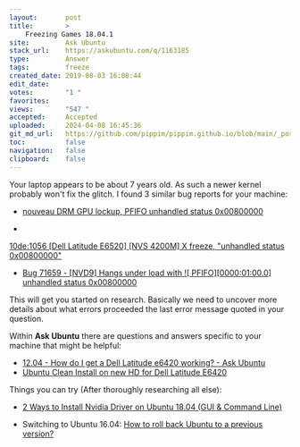 ```yaml
---
layout:       post
title:        >
    Freezing Games 18.04.1
site:         Ask Ubuntu
stack_url:    https://askubuntu.com/q/1163185
type:         Answer
tags:         freeze
created_date: 2019-08-03 16:08:44
edit_date:    
votes:        "1 "
favorites:    
views:        "547 "
accepted:     Accepted
uploaded:     2024-04-08 16:45:36
git_md_url:   https://github.com/pippim/pippim.github.io/blob/main/_posts/2019/2019-08-03-Freezing-Games-18.04.1.md
toc:          false
navigation:   false
clipboard:    false
---
```


Your laptop appears to be about 7 years old. As such a newer kernel probably won't fix the glitch. I found 3 similar bug reports for your machine:


- [nouveau DRM GPU lockup, PFIFO unhandled status 0x00800000][1]

- 
[10de:1056 \[Dell Latitude E6520\] \[NVS 4200M\] X freeze, "unhandled status 0x00800000"][2]
- [Bug 71659 - \[NVD9\] Hangs under load with !\[ PFIFO\]\[0000:01:00.0\] unhandled status 0x00800000][3] 

This will get you started on research. Basically we need to uncover more details about what errors proceeded the last error message quoted in your question.

Within **Ask Ubuntu** there are questions and answers specific to your machine that might be helpful:

- [12.04 - How do I get a Dell Latitude e6420 working? - Ask Ubuntu][4]
- [Ubuntu Clean Install on new HD for Dell Latitude E6420][5]

Things you can try (After thoroughly researching all else):

- [2 Ways to Install Nvidia Driver on Ubuntu 18.04 (GUI & Command Line)][6]
- Switching to Ubuntu 16.04: [How to roll back Ubuntu to a previous version?][7]


  [1]: https://bugs.launchpad.net/ubuntu/+source/xserver-xorg-video-nouveau/+bug/1291574
  [2]: https://bugs.launchpad.net/ubuntu/+source/xserver-xorg-video-nouveau/+bug/1243557
  [3]: https://bugs.freedesktop.org/show_bug.cgi?id=71659
  [4]: https://askubuntu.com/questions/133608/how-do-i-get-a-dell-latitude-e6420-working
  [5]: https://askubuntu.com/questions/745910/ubuntu-clean-install-on-new-hd-for-dell-latitude-e6420
  [6]: https://www.linuxbabe.com/ubuntu/install-nvidia-driver-ubuntu-18-04
  [7]: https://askubuntu.com/questions/49869/how-to-roll-back-ubuntu-to-a-previous-version
